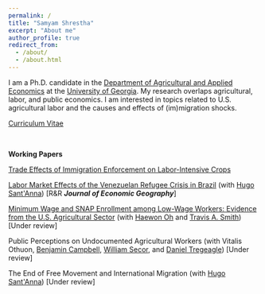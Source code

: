 ```yaml
---
permalink: /
title: "Samyam Shrestha"
excerpt: "About me"
author_profile: true
redirect_from: 
  - /about/
  - /about.html
---
```


I am a Ph.D. candidate in the [Department of Agricultural and Applied Economics](https://agecon.uga.edu/) at the [University of Georgia](https://uga.edu). My research overlaps agricultural, labor, and public economics. I am interested in topics related to U.S. agricultural labor and the causes and effects of (im)migration shocks.

[Curriculum Vitae](https://shsamyam.github.io/files/CV.pdf)

<p>&nbsp;</p>

**Working Papers**

[Trade Effects of Immigration Enforcement on Labor-Intensive Crops](https://shsamyam.github.io/files/TEIELIC_Abstract.pdf)

[Labor Market Effects of the Venezuelan Refugee Crisis in Brazil](https://shsamyam.github.io/files/LMEVRCB.pdf) (with [Hugo Sant'Anna](https://hsantanna.org/)) [R&R <strong class="thin-bold">*Journal of Economic Geography*</strong>]

[Minimum Wage and SNAP Enrollment among Low-Wage Workers: Evidence from the U.S. Agricultural Sector](https://shsamyam.github.io/files/MWSELWW.pdf) (with [Haewon Oh](https://sites.google.com/view/haewonoh/home) and [Travis A. Smith](https://sites.google.com/view/travisasmith/home)) [Under review]

Public Perceptions on Undocumented Agricultural Workers (with Vitalis Othuon, [Benjamin Campbell](https://agecon.uga.edu/people/faculty/benjamin-campbell.html), [William Secor](https://agecon.uga.edu/people/faculty/will-secor.html), and [Daniel Tregeagle](https://cals.ncsu.edu/agricultural-and-resource-economics/people/daniel-tregeagle/)) [Under review]

The End of Free Movement and International Migration (with [Hugo Sant'Anna](https://hsantanna.org/)) [Under review]
